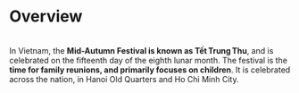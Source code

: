 # Overview
\
In Vietnam, the **Mid-Autumn Festival is known as Tết Trung Thu**, and is celebrated on the fifteenth day of the eighth lunar month. The festival is the **time for family reunions, and primarily focuses on children**. It is celebrated across the nation, in Hanoi Old Quarters and Ho Chi Minh City.